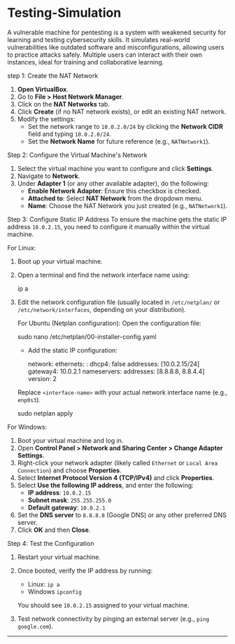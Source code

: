 # Testing-Simulation
A vulnerable machine for pentesting is a system with weakened security for learning and testing cybersecurity skills. It simulates real-world vulnerabilities like outdated software and misconfigurations, allowing users to practice attacks safely. Multiple users can interact with their own instances, ideal for training and collaborative learning.



step 1: Create the NAT Network
1. **Open VirtualBox**.
2. Go to **File > Host Network Manager**.
3. Click on the **NAT Networks** tab.
4. Click **Create** (if no NAT network exists), or edit an existing NAT network.
5. Modify the settings:
   - Set the network range to `10.0.2.0/24` by clicking the **Network CIDR** field and typing `10.0.2.0/24`.
   - Set the **Network Name** for future reference (e.g., `NATNetwork1`).

Step 2: Configure the Virtual Machine's Network
1. Select the virtual machine you want to configure and click **Settings**.
2. Navigate to **Network**.
3. Under **Adapter 1** (or any other available adapter), do the following:
   - **Enable Network Adapter**: Ensure this checkbox is checked.
   - **Attached to**: Select **NAT Network** from the dropdown menu.
   - **Name**: Choose the NAT Network you just created (e.g., `NATNetwork1`).

 Step 3: Configure Static IP Address
To ensure the machine gets the static IP address `10.0.2.15`, you need to configure it manually within the virtual machine.


 For Linux:
1. Boot up your virtual machine.
2. Open a terminal and find the network interface name using:
  
   ip a

3. Edit the network configuration file (usually located in `/etc/netplan/` or `/etc/network/interfaces`, depending on your distribution).

   For Ubuntu (Netplan configuration):
   Open the configuration file:
 
     sudo nano /etc/netplan/00-installer-config.yaml

   - Add the static IP configuration:
   
     network:
       ethernets:
         <interface-name>:
           dhcp4: false
           addresses: [10.0.2.15/24]
           gateway4: 10.0.2.1
           nameservers:
             addresses: [8.8.8.8, 8.8.4.4]
       version: 2

   Replace `<interface-name>` with your actual network interface name (e.g., `enp0s3`).
   

   sudo netplan apply


For Windows:
1. Boot your virtual machine and log in.
2. Open **Control Panel > Network and Sharing Center > Change Adapter Settings**.
3. Right-click your network adapter (likely called `Ethernet` or `Local Area Connection`) and choose **Properties**.
4. Select **Internet Protocol Version 4 (TCP/IPv4)** and click **Properties**.
5. Select **Use the following IP address**, and enter the following:
   - **IP address**: `10.0.2.15`
   - **Subnet mask**: `255.255.255.0`
   - **Default gateway**: `10.0.2.1`
6. Set the **DNS server** to `8.8.8.8` (Google DNS) or any other preferred DNS server.
7. Click **OK** and then **Close**.

 Step 4: Test the Configuration
1. Restart your virtual machine.
2. Once booted, verify the IP address by running:
   - Linux: `ip a`
   - Windows `ipconfig`
   
   You should see `10.0.2.15` assigned to your virtual machine.

3. Test network connectivity by pinging an external server (e.g., `ping google.com`).
****
